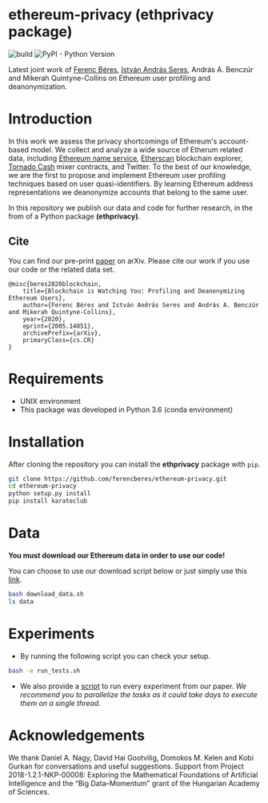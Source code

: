 # ethereum-privacy (ethprivacy package)

![build](https://github.com/ferencberes/ethereum-privacy/actions/workflows/main.yml/badge.svg)
![PyPI - Python Version](https://img.shields.io/pypi/pyversions/django)

Latest joint work of [Ferenc Béres](https://github.com/ferencberes), [István András Seres](https://github.com/seresistvanandras), András A. Benczúr and Mikerah Quintyne-Collins on Ethereum user profiling and deanonymization. 

# Introduction

In this work we assess the privacy shortcomings of Ethereum's account-based model. We collect and analyze a wide source of Etherum related data, including [Ethereum name service](https://ens.domains/), [Etherscan](https://etherscan.io/) blockchain explorer, [Tornado Cash](https://tornado.cash/) mixer contracts, and Twitter. To the best of our knowledge, we are the first to propose and implement Ethereum user profiling techniques based on user quasi-identifiers. By learning Ethereum address representations we deanonymize accounts that belong to the same user. 

In this repository we publish our data and code for further research, in the from of a Python package **(ethprivacy)**.

## Cite

You can find our pre-print [paper](https://arxiv.org/pdf/2005.14051.pdf) on arXiv. Please cite our work if you use our code or the related data set.

```
@misc{beres2020blockchain,
    title={Blockchain is Watching You: Profiling and Deanonymizing Ethereum Users},
    author={Ferenc Béres and István András Seres and András A. Benczúr and Mikerah Quintyne-Collins},
    year={2020},
    eprint={2005.14051},
    archivePrefix={arXiv},
    primaryClass={cs.CR}
}
```

# Requirements

- UNIX environment
- This package was developed in Python 3.6 (conda environment)

# Installation

After cloning the repository you can install the **ethprivacy** package with `pip`.

```bash
git clone https://github.com/ferencberes/ethereum-privacy.git
cd ethereum-privacy
python setup.py install
pip install karateclub
```

# Data

**You must download our Ethereum data in order to use our code!**

You can choose to use our download script below or just simply use this [link](https://dms.sztaki.hu/~fberes/eth/eth_privacy_2021-06-18.zip).

```bash
bash download_data.sh
ls data
```

# Experiments

- By running the following script you can check your setup.
```bash
bash -e run_tests.sh
```
- We also provide a [script](run_all.sh) to run every experiment from our paper. *We recommend you to parallelize the tasks as it could take days to execute them on a single thread.*

# Acknowledgements

We thank Daniel A. Nagy, David Hai Gootvilig, Domokos M. Kelen and Kobi Gurkan for conversations and useful suggestions. Support from Project 2018-1.2.1-NKP-00008: Exploring the Mathematical Foundations of Artificial Intelligence and the “Big Data–Momentum” grant of the Hungarian
Academy of Sciences.
